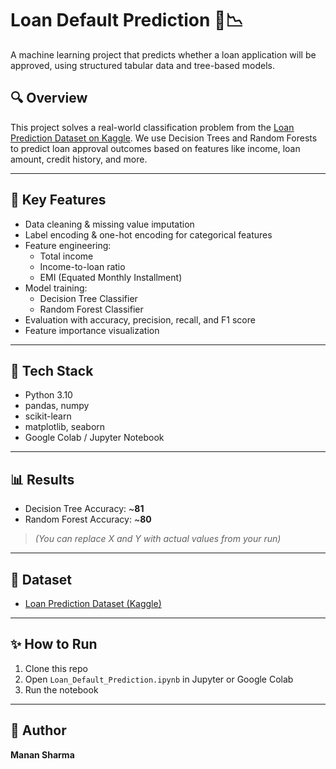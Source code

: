 # Loan Default Prediction 🏦📉

A machine learning project that predicts whether a loan application will be approved, using structured tabular data and tree-based models.

## 🔍 Overview

This project solves a real-world classification problem from the [Loan Prediction Dataset on Kaggle](https://www.kaggle.com/datasets/altruistdelhite04/loan-prediction-problem-dataset). We use Decision Trees and Random Forests to predict loan approval outcomes based on features like income, loan amount, credit history, and more.

---

## 📌 Key Features

- Data cleaning & missing value imputation
- Label encoding & one-hot encoding for categorical features
- Feature engineering:
  - Total income
  - Income-to-loan ratio
  - EMI (Equated Monthly Installment)
- Model training:
  - Decision Tree Classifier
  - Random Forest Classifier
- Evaluation with accuracy, precision, recall, and F1 score
- Feature importance visualization

---

## 🧠 Tech Stack

- Python 3.10
- pandas, numpy
- scikit-learn
- matplotlib, seaborn
- Google Colab / Jupyter Notebook

---

## 📊 Results

- Decision Tree Accuracy: ~**81**
- Random Forest Accuracy: ~**80**

> *(You can replace X and Y with actual values from your run)*

---

## 📁 Dataset

- [Loan Prediction Dataset (Kaggle)](https://www.kaggle.com/datasets/altruistdelhite04/loan-prediction-problem-dataset)

---

## ✨ How to Run

1. Clone this repo
2. Open `Loan_Default_Prediction.ipynb` in Jupyter or Google Colab
3. Run the notebook

---

## 🧠 Author

**Manan Sharma**  
